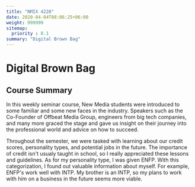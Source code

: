 ```yaml
---
title: "NMIX 4220"
date: 2020-04-04T08:06:25+06:00
weight: 999999
sitemap:
  priority : 0.1
summary: "Digital Brown Bag"
---
```


# Digital Brown Bag
## Course Summary
In this weekly seminar course, New Media students were introduced to some familiar and some new faces in the industry. Speakers such as the Co-Founder of Offbeat Media Group, engineers from big tech companies, and many more graced the stage and gave us insight on their journey into the professional world and advice on how to succeed.

Throughout the semester, we were tasked with learning about our credit scores, personality types, and potential jobs in the future. The importance of credit isn't usualy taught in school, so I really appreciated these lessons and guidelines. As for my personality type, I was given ENFP. With this categorization, I found out valuable information about myself. For example, ENFP's work well with INTP. My brother is an INTP, so my plans to work with him on a business in the future seems more viable.